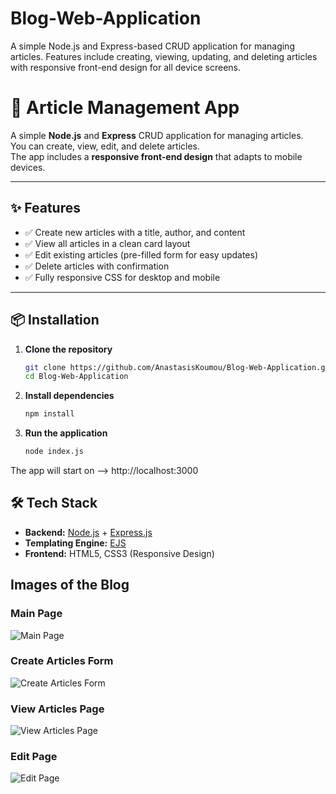 # Blog-Web-Application
A simple Node.js and Express-based CRUD application for managing articles. Features include creating, viewing, updating, and deleting articles with responsive front-end design for all device screens.

# 📰 Article Management App  

A simple **Node.js** and **Express** CRUD application for managing articles.  
You can create, view, edit, and delete articles.  
The app includes a **responsive front-end design** that adapts to mobile devices.  

---

## ✨ Features  
- ✅ Create new articles with a title, author, and content  
- ✅ View all articles in a clean card layout  
- ✅ Edit existing articles (pre-filled form for easy updates)  
- ✅ Delete articles with confirmation  
- ✅ Fully responsive CSS for desktop and mobile  

---

## 📦 Installation  

1. **Clone the repository**  
   ```bash
   git clone https://github.com/AnastasisKoumou/Blog-Web-Application.git
   cd Blog-Web-Application
2. **Install dependencies**
   ```bash
   npm install
3. **Run the application**
   ```bash
   node index.js

The app will start on --> http://localhost:3000

## 🛠 Tech Stack  

- **Backend:** [Node.js](https://nodejs.org/) + [Express.js](https://expressjs.com/)  
- **Templating Engine:** [EJS](https://ejs.co/)  
- **Frontend:** HTML5, CSS3 (Responsive Design)  

## Images of the Blog

### Main Page
![Main Page](https://github.com/user-attachments/assets/250cefe6-f298-476a-8dbe-fbf1e3fdfb68)

### Create Articles Form
![Create Articles Form](https://github.com/user-attachments/assets/f9d60884-5dc8-4dd4-80ed-eec376ce22c5)

### View Articles Page
![View Articles Page](https://github.com/user-attachments/assets/79719649-55be-43ca-b7dc-ba0bc6d9b84e)

### Edit Page
![Edit Page](https://github.com/user-attachments/assets/a2bebfbc-2548-4768-8d2d-af1a32eefc7f)

